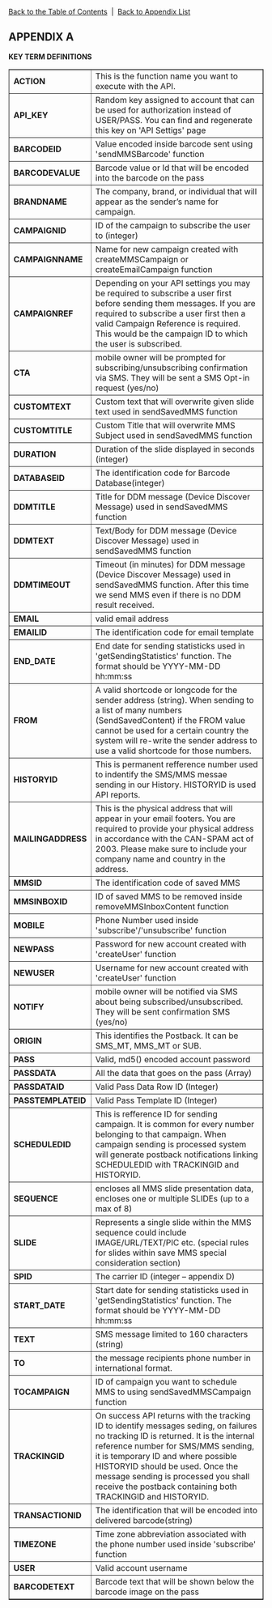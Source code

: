 <a href="/1.3/README.md">Back to the Table of Contents</a>&nbsp;&nbsp;|&nbsp;&nbsp;<a href="API_APPENDIX.md">Back to Appendix List</a>
<h2>APPENDIX A</h2>
<div class="text-2"><a id="appendix-b"></a><strong>KEY TERM DEFINITIONS</strong></div>

<table border = "1">

<tr><td width="30%"><b>ACTION</b></td><td>This is the function name you want to execute with the API.</td></tr>
<tr><td><b>API_KEY</b></td><td> Random key assigned to account that can be used for authorization instead of USER/PASS. You can find and regenerate this key on 'API Settigs' page</td></tr>
<tr><td><b>BARCODEID</b></td><td> Value encoded inside barcode sent using 'sendMMSBarcode' function</td></tr>
<tr><td><b>BARCODEVALUE</b></td><td> Barcode value or Id that will be encoded into the barcode on the pass</td></tr>
<tr><td><b>BRANDNAME</b></td><td> The company, brand, or individual that will appear as the sender’s name for campaign.</td></tr>
<tr><td><b>CAMPAIGNID</b></td><td> ID of the campaign to subscribe the user to (integer)</td></tr>
<tr><td><b>CAMPAIGNNAME</b></td><td> Name for new campaign created with createMMSCampaign or createEmailCampaign function</td></tr>
<tr><td><b>CAMPAIGNREF</b></td><td> Depending on your API settings you may be required to subscribe a user first before sending them messages. If you are required to subscribe a user first then a valid Campaign Reference is required. This would be the campaign ID to which the user is subscribed.</td></tr>
<tr><td><b>CTA</b></td><td> mobile owner will be prompted for subscribing/unsubscribing confirmation via SMS. They will be sent a SMS Opt-in request (yes/no)</td></tr>
<tr><td><b>CUSTOMTEXT</b></td><td> Custom text that will overwrite given slide text used in sendSavedMMS function</td></tr>
<tr><td><b>CUSTOMTITLE</b></td><td> Custom Title that will overwrite MMS Subject used in sendSavedMMS function</td></tr>
<tr><td><b>DURATION</b></td><td> Duration of the slide displayed in seconds (integer)</td></tr>
<tr><td><b>DATABASEID</b></td><td> The identification code for Barcode Database(integer)</td></tr>
<tr><td><b>DDMTITLE</b></td><td> Title for DDM message (Device Discover Message) used in sendSavedMMS function</td></tr>
<tr><td><b>DDMTEXT</b></td><td> Text/Body for DDM message (Device Discover Message) used in sendSavedMMS function</td></tr>
<tr><td><b>DDMTIMEOUT</b></td><td>  Timeout (in minutes) for DDM message (Device Discover Message) used in sendSavedMMS function. After this time we send MMS even if there is no DDM result received.</td></tr>
<tr><td><b>EMAIL</b></td><td> valid email address</td></tr>
<tr><td><b>EMAILID</b></td><td> The identification code for email template</td></tr>
<tr><td><b>END_DATE</b></td><td> End date for sending statisticks used in 'getSendingStatistics' function. The format should be YYYY-MM-DD hh:mm:ss</td></tr>
<tr><td><b>FROM</b></td><td> A valid shortcode or longcode for the sender address (string). When sending to a list of many numbers (SendSavedContent) if the FROM value cannot be used for a certain country the system will re-write the sender address to use a valid shortcode for those numbers.</td></tr>
<tr><td><b>HISTORYID</b></td><td> This is permanent refference number used to indentify the SMS/MMS messae sending in our History. HISTORYID is used API reports.</td></tr>
<tr><td><b>MAILINGADDRESS</b></td><td> This is the physical address that will appear in your email footers. You are required to provide your physical address in accordance with the CAN-SPAM act of 2003. Please make sure to include your company name and country in the address.</td></tr>
<tr><td><b>MMSID</b></td><td> The identification code of saved MMS</td></tr>
<tr><td><b>MMSINBOXID</b></td><td> ID of saved MMS to be removed inside removeMMSInboxContent function</td></tr>
<tr><td><b>MOBILE</b></td><td> Phone Number used inside 'subscribe'/'unsubscribe' function</td></tr>
<tr><td><b>NEWPASS</b></td><td> Password for new account created with 'createUser' function</td></tr>
<tr><td><b>NEWUSER</b></td><td> Username for new account created with 'createUser' function</td></tr>
<tr><td><b>NOTIFY</b></td><td> mobile owner will be notified via SMS about being subscribed/unsubscribed. They will be sent confirmation SMS (yes/no)</td></tr>
<tr><td><b>ORIGIN</b></td><td> This identifies the Postback. It can be SMS_MT, MMS_MT or SUB.</td></tr>
<tr><td><b>PASS</b></td><td> Valid, md5() encoded account password</td></tr>
<tr><td><b>PASSDATA</b></td><td>  All the data that goes on the pass (Array)</td></tr>
<tr><td><b>PASSDATAID</b></td><td> Valid Pass Data Row ID (Integer)</td></tr>
<tr><td><b>PASSTEMPLATEID</b></td><td> Valid Pass Template ID (Integer)</td></tr>
<tr><td><b>SCHEDULEDID</b></td><td> This is refference ID for sending campaign. It is common for every number belonging to that campaign. When campaign sending is processed system will generate postback notifications linking SCHEDULEDID with TRACKINGID and HISTORYID.</td></tr>
<tr><td><b>SEQUENCE</b></td><td> encloses all MMS slide presentation data, encloses one or multiple SLIDEs (up to a max of 8)</td></tr>
<tr><td><b>SLIDE</b></td><td> Represents a single slide within the MMS sequence could include IMAGE/URL/TEXT/PIC etc. (special rules for slides within save MMS special consideration section)</td></tr>
<tr><td><b>SPID</b></td><td> The carrier ID (integer – appendix D)</td></tr>
<tr><td><b>START_DATE</b></td><td> Start date for sending statisticks used in 'getSendingStatistics' function. The format should be YYYY-MM-DD hh:mm:ss</td></tr>
<tr><td><b>TEXT</b></td><td> SMS message limited to 160 characters (string)</td></tr>
<tr><td><b>TO</b></td><td> the message recipients phone number in international format.</td></tr>
<tr><td><b>TOCAMPAIGN</b></td><td> ID of campaign you want to schedule MMS to using sendSavedMMSCampaign function</td></tr>
<tr><td><b>TRACKINGID</b></td><td> On success API returns with the tracking ID to identify messages seding, on failures no tracking ID is returned. It is the internal reference number for SMS/MMS sending, it is temporary ID and where possible HISTORYID should be used. Once the message sending is processed you shall receive the postback containing both TRACKINGID and HISTORYID.</td></tr>
<tr><td><b>TRANSACTIONID</b></td><td> The identification that will be encoded into delivered barcode(string)</td></tr>
<tr><td><b>TIMEZONE</b></td><td> Time zone abbreviation associated with the phone number used inside 'subscribe' function</td></tr>
<tr><td><b>USER</b></td><td> Valid account username</td></tr>


<tr><td><b>BARCODETEXT</b></td><td> Barcode text that will be shown below the barcode image on the pass</td></tr>

</table>
